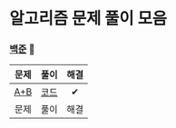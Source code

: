 # 알고리즘 문제 풀이 모음

### [백준](https://solved.ac/) 🤪

|문제|풀이|해결|
|:---:|:---:|:---:|
|[A+B](https://www.acmicpc.net/problem/1000)|[코드](Baekjoon/1000.js)|✔|
|문제|풀이|해결|
